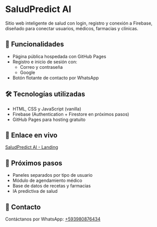 # SaludPredict AI

Sitio web inteligente de salud con login, registro y conexión a Firebase, diseñado para conectar usuarios, médicos, farmacias y clínicas.

## 🔧 Funcionalidades

- Página pública hospedada con GitHub Pages
- Registro e inicio de sesión con:
  - Correo y contraseña
  - Google
- Botón flotante de contacto por WhatsApp

## 🛠 Tecnologías utilizadas

- HTML, CSS y JavaScript (vanilla)
- Firebase (Authentication + Firestore en próximos pasos)
- GitHub Pages para hosting gratuito

## 🔗 Enlace en vivo

[SaludPredict AI - Landing](https://elvia-99.github.io/SaludPredictAI/)

## 🧪 Próximos pasos

- Paneles separados por tipo de usuario
- Módulo de agendamiento médico
- Base de datos de recetas y farmacias
- IA predictiva de salud

## 📲 Contacto

Contáctanos por WhatsApp: [+593980876434](https://wa.me/593980876434)
